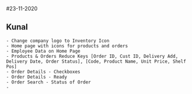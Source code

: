 #23-11-2020
## Kunal
    - Change company logo to Inventory Icon
    - Home page with icons for products and orders
    - Employee Data on Home Page
    - Products & Orders Reduce Keys [Order ID, Cust ID, Delivery Add, Delivery Date, Order Status], [Code, Product Name, Unit Price, Shelf Pos]
    - Order Details - Checkboxes
    - Order Details - Ready
    - Order Search - Status of Order
    - 

